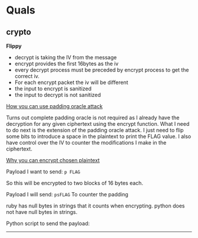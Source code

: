 # Quals

## crypto

**Flippy**

* decrypt is taking the IV from the message
* encrypt provides the first 16bytes as the iv
* every decrypt process must be preceded by encrypt process to get the correct iv.
* For each encrypt packet the iv will be different
* the input to encrypt is sanitized
* the input to decrypt is not sanitized

[How you can use padding oracle attack](https://book.hacktricks.xyz/crypto-and-stego/padding-oracle-priv)


Turns out complete padding oracle is not required as I already have the
decryption for any given ciphertext using the encrypt function. What I need to
do next is the extension of the padding oracle attack. I just need to flip some
bits to introduce a space in the plaintext to print the FLAG value. I also have
control over the IV to counter the modifications I make in the ciphertext.

[Why you can encrypt chosen plaintext](<https://crypto.stackexchange.com/questions/29706/creating-own-ciphertext-after-a-padding-oracle-attack/50050#50050>)

Payload I want to send: `p FLAG`

So this will be encrypted to two blocks of 16 bytes each.


Payload I will send: `psFLAG`
To counter the padding 

ruby has null bytes in strings that it counts when encrypting.
python does not have null bytes in strings.

Python script to send the payload:

---

